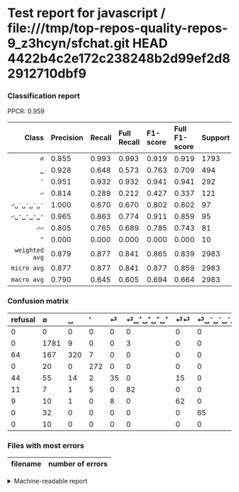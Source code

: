 # Test report for javascript / file:///tmp/top-repos-quality-repos-9_z3hcyn/sfchat.git HEAD 4422b4c2e172c238248b2d99ef2d82912710dbf9

### Classification report

PPCR: 0.959

| Class | Precision | Recall | Full Recall | F1-score | Full F1-score | Support | Full Support | PPCR |
|------:|:----------|:-------|:------------|:---------|:---------|:--------|:-------------|:-----|
| `∅` | 0.855| 0.993| 0.993| 0.919| 0.919| 1793| 1793| 1.000 |
| `␣` | 0.928| 0.648| 0.573| 0.763| 0.709| 494| 558| 0.885 |
| `'` | 0.951| 0.932| 0.932| 0.941| 0.941| 292| 292| 1.000 |
| `⏎` | 0.814| 0.289| 0.212| 0.427| 0.337| 121| 165| 0.733 |
| `⏎␣⁻␣⁻␣⁻␣⁻` | 1.000| 0.670| 0.670| 0.802| 0.802| 97| 97| 1.000 |
| `⏎␣⁺␣⁺␣⁺␣⁺` | 0.965| 0.863| 0.774| 0.911| 0.859| 95| 106| 0.896 |
| `⏎⏎` | 0.805| 0.765| 0.689| 0.785| 0.743| 81| 90| 0.900 |
| `"` | 0.000| 0.000| 0.000| 0.000| 0.000| 10| 10| 1.000 |
| `weighted avg` | 0.879| 0.877| 0.841| 0.865| 0.839| 2983| 3111| 0.959 |
| `micro avg` | 0.877| 0.877| 0.841| 0.877| 0.859| 2983| 3111| 0.959 |
| `macro avg` | 0.790| 0.645| 0.605| 0.694| 0.664| 2983| 3111| 0.959 |

### Confusion matrix

|refusal|  ∅| ␣| '| ⏎| ⏎␣⁺␣⁺␣⁺␣⁺| ⏎⏎| ⏎␣⁻␣⁻␣⁻␣⁻| "| 
|:---|:---|:---|:---|:---|:---|:---|:---|:---|
|0 |0 |0 |0 |0 |0 |0 |0 |0 |
|0 |1781 |9 |0 |0 |3 |0 |0 |0 |
|64 |167 |320 |7 |0 |0 |0 |0 |0 |
|0 |20 |0 |272 |0 |0 |0 |0 |0 |
|44 |55 |14 |2 |35 |0 |15 |0 |0 |
|11 |7 |1 |5 |0 |82 |0 |0 |0 |
|9 |10 |1 |0 |8 |0 |62 |0 |0 |
|0 |32 |0 |0 |0 |0 |0 |65 |0 |
|0 |10 |0 |0 |0 |0 |0 |0 |0 |

### Files with most errors

| filename | number of errors|
|:----:|:-----|

<details>
    <summary>Machine-readable report</summary>
```json
{
  "cl_report": {"\"": {"f1-score": 0.0, "precision": 0.0, "recall": 0.0, "support": 10}, "\u0027": {"f1-score": 0.9411764705882353, "precision": 0.951048951048951, "recall": 0.9315068493150684, "support": 292}, "macro avg": {"f1-score": 0.6935543489119516, "precision": 0.7897333540544927, "recall": 0.6450670899363654, "support": 2983}, "micro avg": {"f1-score": 0.8773047267851156, "precision": 0.8773047267851156, "recall": 0.8773047267851156, "support": 2983}, "weighted avg": {"f1-score": 0.8647120291060305, "precision": 0.878996601585262, "recall": 0.8773047267851156, "support": 2983}, "\u2205": {"f1-score": 0.9192258064516129, "precision": 0.8554274735830932, "recall": 0.9933073061907418, "support": 1793}, "\u23ce": {"f1-score": 0.42682926829268286, "precision": 0.813953488372093, "recall": 0.2892561983471074, "support": 121}, "\u23ce\u23ce": {"f1-score": 0.7848101265822786, "precision": 0.8051948051948052, "recall": 0.7654320987654321, "support": 81}, "\u23ce\u2423\u207a\u2423\u207a\u2423\u207a\u2423\u207a": {"f1-score": 0.9111111111111111, "precision": 0.9647058823529412, "recall": 0.8631578947368421, "support": 95}, "\u23ce\u2423\u207b\u2423\u207b\u2423\u207b\u2423\u207b": {"f1-score": 0.8024691358024691, "precision": 1.0, "recall": 0.6701030927835051, "support": 97}, "\u2423": {"f1-score": 0.7628128724672228, "precision": 0.927536231884058, "recall": 0.6477732793522267, "support": 494}},
  "cl_report_full": {"\"": {"f1-score": 0.0, "precision": 0.0, "recall": 0.0, "support": 10}, "\u0027": {"f1-score": 0.9411764705882353, "precision": 0.951048951048951, "recall": 0.9315068493150684, "support": 292}, "macro avg": {"f1-score": 0.6636640254526895, "precision": 0.7897333540544927, "recall": 0.6053736196835944, "support": 3111}, "micro avg": {"f1-score": 0.8588775845093534, "precision": 0.8773047267851156, "recall": 0.8412086145933784, "support": 3111}, "weighted avg": {"f1-score": 0.8388580952724572, "precision": 0.8791647871457487, "recall": 0.8412086145933784, "support": 3111}, "\u2205": {"f1-score": 0.9192258064516129, "precision": 0.8554274735830932, "recall": 0.9933073061907418, "support": 1793}, "\u23ce": {"f1-score": 0.33653846153846156, "precision": 0.813953488372093, "recall": 0.21212121212121213, "support": 165}, "\u23ce\u23ce": {"f1-score": 0.7425149700598802, "precision": 0.8051948051948052, "recall": 0.6888888888888889, "support": 90}, "\u23ce\u2423\u207a\u2423\u207a\u2423\u207a\u2423\u207a": {"f1-score": 0.8586387434554973, "precision": 0.9647058823529412, "recall": 0.7735849056603774, "support": 106}, "\u23ce\u2423\u207b\u2423\u207b\u2423\u207b\u2423\u207b": {"f1-score": 0.8024691358024691, "precision": 1.0, "recall": 0.6701030927835051, "support": 97}, "\u2423": {"f1-score": 0.7087486157253599, "precision": 0.927536231884058, "recall": 0.5734767025089605, "support": 558}},
  "ppcr": 0.9588556734169077
}
```
</details>
